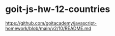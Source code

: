 # goit-js-hw-12-countries

https://github.com/goitacademy/javascript-homework/blob/main/v2/10/README.md
